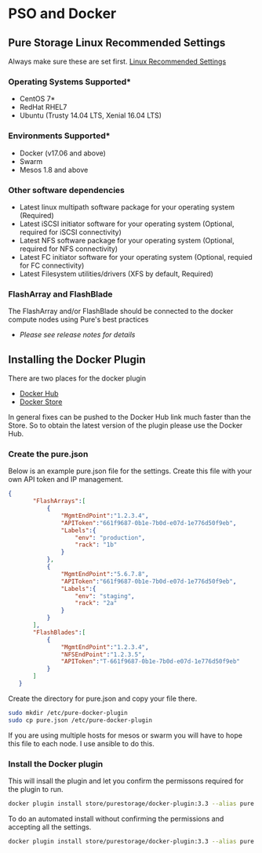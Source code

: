 # PSO and Docker

## Pure Storage Linux Recommended Settings

Always make sure these are set first.
[Linux Recommended Settings](https://support.purestorage.com/Solutions/Linux/Reference/Linux_Recommended_Settings)

### Operating Systems Supported*

- CentOS 7*
- RedHat RHEL7
- Ubuntu (Trusty 14.04 LTS, Xenial 16.04 LTS)

### Environments Supported*

- Docker (v17.06 and above)
- Swarm
- Mesos 1.8 and above

### Other software dependencies

- Latest linux multipath software package for your operating system (Required)
- Latest iSCSI initiator software for your operating system (Optional, required for iSCSI connectivity)
- Latest NFS software package for your operating system (Optional, required for NFS connectivity)
- Latest FC initiator software for your operating system (Optional, requied for FC connectivity)
- Latest Filesystem utilities/drivers (XFS by default, Required)

### FlashArray and FlashBlade

The FlashArray and/or FlashBlade should be connected to the docker compute nodes using Pure's best practices

- *Please see release notes for details*

## Installing the Docker Plugin

There are two places for the docker plugin

- [Docker Hub](https://hub.docker.com/r/purestorage/docker-plugin/)
- [Docker Store](https://store.docker.com/plugins/pure-docker-volume-plugin)

In general fixes can be pushed to the Docker Hub link much faster than the Store. So to obtain the latest version of the plugin please use the Docker Hub.

### Create the pure.json

Below is an example pure.json file for the settings.
Create this file with your own API token and IP management.

```json
{
       "FlashArrays":[
           {
               "MgmtEndPoint":"1.2.3.4",
               "APIToken":"661f9687-0b1e-7b0d-e07d-1e776d50f9eb",
               "Labels":{
                   "env": "production",
                   "rack": "1b"
               }
           },
           {
               "MgmtEndPoint":"5.6.7.8",
               "APIToken":"661f9687-0b1e-7b0d-e07d-1e776d50f9eb",
               "Labels":{
                   "env": "staging",
                   "rack": "2a"
               }
           }
       ],
       "FlashBlades":[
           {
               "MgmtEndPoint":"1.2.3.4",
               "NFSEndPoint":"1.2.3.5",
               "APIToken":"T-661f9687-0b1e-7b0d-e07d-1e776d50f9eb"
           }
       ]
   }
```

Create the directory for pure.json and copy your file there.

```bash
sudo mkdir /etc/pure-docker-plugin
sudo cp pure.json /etc/pure-docker-plugin
```

If you are using multiple hosts for mesos or swarm you will have to hope this file to each node. I use ansible to do this.

### Install the Docker plugin

This  will insall the plugin and let you confirm the permissons required for the plugin to run.

```bash
docker plugin install store/purestorage/docker-plugin:3.3 --alias pure
```

To do an automated install without confirming the permissions and accepting all the settings.

```bash
docker plugin install store/purestorage/docker-plugin:3.3 --alias pure --grant-all-permissions
```
